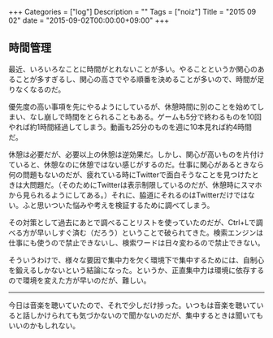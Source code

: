 +++
Categories = ["log"]
Description = ""
Tags = ["noiz"]
Title = "2015 09 02"
date = "2015-09-02T00:00:00+09:00"
+++

## 時間管理
最近、いろいろなことに時間がとれないことが多い。やることというか関心のあることが多すぎるし、関心の高さでやる順番を決めることが多いので、時間が足りなくなるのだ。

優先度の高い事項を先にやるようにしているが、休憩時間に別のことを始めてしまい、なし崩しで時間をとられることもある。ゲームも5分で終わるものを10回やれば約1時間経過してしまう。動画も25分のものを週に10本見れば約4時間だ。

休憩は必要だが、必要以上の休憩は逆効果だ。しかし、関心が高いものを片付けていると、休憩なのに休憩ではない感じがするのだ。仕事に関心があるときなら何の問題もないのだが、疲れている時にTwitterで面白そうなことを見つけたときは大問題だ。（そのためにTwitterは表示制限しているのだが、休憩時にスマホから見られるようにしてある。）それに、脇道にそれるのはTwitterだけではない。ふと思いついた悩みや考えを検証するために調べてしまう。

その対策として過去にあとで調べることリストを使っていたのだが、Ctrl+Lで調べる方が早いしすぐ済む（だろう）ということで破られてきた。検索エンジンは仕事にも使うので禁止できないし、検索ワードは日々変わるので禁止できない。

そういうわけで、様々な要因で集中力を欠く環境下で集中するためには、自制心を鍛えるしかないという結論になった。というか、正直集中力は環境に依存するので環境を変えた方が早いのだが、難しい。

----

今日は音楽を聴いていたので、それで少しだけ捗った。いつもは音楽を聴いていると話しかけられても気づかないので聞かないのだが、集中するときは聞いてもいいのかもしれない。